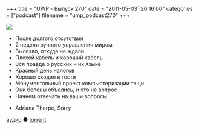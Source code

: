 +++
title = "UWP - Выпуск 270"
date = "2011-05-03T20:16:00"
categories = ["podcast"]
filename = "ump_podcast270"
+++

![](https://podcast.umputun.com/images/uwp/uwp270.jpg)


- После долгого отсутствия
- 2 недели ручного управления миром
- Вылезло, откуда не ждали
- Плохой кабель и хороший кабель
- Вся правда о русских и их языке
- Красный день налогов
- Хорошо сходил в гости
- Монументальный проект компьютеризации тещи
- Они белены объелись, и это не вопрос
- Начнем отвечать на ваши вопросы

* Adriana Thorpe, Sorry

[аудио](http://archive.rucast.net/uwp/media/ump_podcast270.mp3) ● [torrent](http://archive.rucast.net/uwp/media/ump_podcast270.mp3.torrent)


<audio src="http://archive.rucast.net/uwp/media/ump_podcast270.mp3" preload="none">